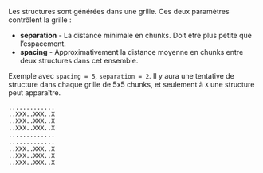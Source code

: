 Les structures sont générées dans une grille. Ces deux paramètres contrôlent la grille :

* **separation** - La distance minimale en chunks. Doit être plus petite que l’espacement.
* **spacing** - Approximativement la distance moyenne en chunks entre deux structures dans cet ensemble.

Exemple avec `spacing = 5`, `separation = 2`. Il y aura une tentative de structure dans chaque grille de 5x5 chunks, et seulement à `X` une structure peut apparaître.

```
.............
..XXX..XXX..X
..XXX..XXX..X
..XXX..XXX..X
.............
.............
..XXX..XXX..X
..XXX..XXX..X
..XXX..XXX..X
```